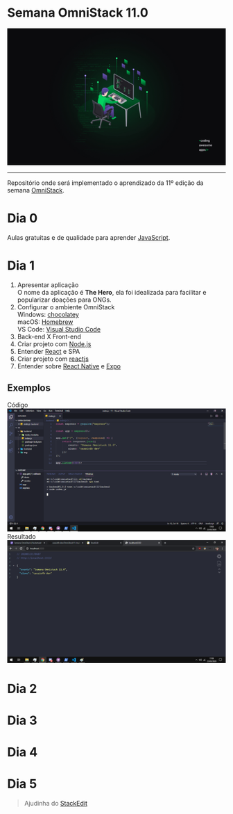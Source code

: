 # Semana OmniStack 11.0
![enter image description here](https://raw.githubusercontent.com/cassiofb-dev/OmniStack11/master/img/Wallpapers_OmniStack_11/Wallpaper%20OmniStack%2011%20-%201440x900.jpg)

---

Repositório onde será implementado o aprendizado da 11º edição da semana [OmniStack](https://rocketseat.com.br/week/inscricao/11.0).
# Dia 0
Aulas gratuitas e de qualidade para aprender [JavaScript](https://rocketseat.com.br/starter).

# Dia 1

 1. Apresentar aplicação<br>O nome da aplicação é **The Hero**, ela foi idealizada para facilitar e popularizar doações para ONGs.
 2. Configurar o ambiente OmniStack<br>Windows: [chocolatey](https://chocolatey.org/)<br>macOS: [Homebrew](https://brew.sh/index_pt-br)<br>VS Code: [Visual Studio Code](https://code.visualstudio.com/)
 3. Back-end X Front-end
 4. Criar projeto com [Node.js](https://nodejs.org/en/)
 5. Entender [React](https://reactjs.org/) e SPA
 6. Criar projeto com [reactjs](https://github.com/facebook/react/)
 7. Entender sobre [React Native](https://reactnative.dev/) e [Expo](https://expo.io/)
 ## Exemplos
 Código
 ![enter image description here](https://raw.githubusercontent.com/cassiofb-dev/OmniStack11/master/img/index_node.png)
 Resultado
 ![enter image description here](https://raw.githubusercontent.com/cassiofb-dev/OmniStack11/master/img/index_node_result.png)
# Dia 2
# Dia 3
# Dia 4
# Dia 5
> Ajudinha do [StackEdit](https://stackedit.io/)
